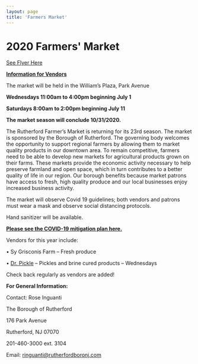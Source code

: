 ```yaml
---
layout: page
title: 'Farmers Market'
---
```


# 2020 Farmers' Market       

[See Flyer Here](https://storage.googleapis.com/static.rutherford-nj.com/farmers-market/2020_FarmersMarket.pdf)

**[Information for Vendors](./vendor-info/)**

The market will be held in the William’s Plaza, Park Avenue

**Wednesdays 11:00am to 4:00pm beginning July 1**

**Saturdays 8:00am to 2:00pm beginning July 11**

**The market season will conclude 10/31/2020.**

The Rutherford Farmer’s Market is returning for its 23rd season. The market is sponsored by the Borough of Rutherford. The governing body welcomes the opportunity to support regional farmers by allowing them to market quality products in our downtown area.  To remain competitive, farmers need to be able to develop new markets for agricultural products grown on their farms. These markets provide the economic activity necessary to help preserve farmland and open space, which in turn contributes to a better quality of life in our region.  Our borough benefits because market patrons have access to fresh, high quality produce and our local businesses enjoy increased business activity.

The market will observe Covid 19 guidelines; both vendors and patrons must wear a mask and observe social distancing protocols. 

Hand sanitizer will be available. 

[**Please see the COVID-19 mitigation plan here.**](./2020-mitigation-plan/) 

Vendors for this year include:

• Sy Grisconis Farm – Fresh produce

• [Dr. Pickle](https://docpickle.com/) – Pickles and brine cured products – Wednesdays

Check back regularly as vendors are added!

**For General Information:**

Contact: Rose Inguanti

The Borough of Rutherford

176 Park Avenue

Rutherford, NJ 07070

201-460-3000 ext. 3104

Email: ringuanti@rutherfordboronj.com



